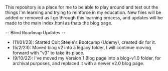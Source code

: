 This repository is a place for me to be able to play around and test out the things I'm learning and trying to reinforce in my education.
New files will be added or removed as I go through this learning process, and updates will be made to the main index.html as thats the blog page.

-- Blind Roadmap Updates --

- (11/01/23): Started Colt Steele's Bootcamp (Udemy), created dir for it.
- (5/2/23): Moved blog v2 into a legacy folder, I will continue moving forward with "v3" to take its place.
- (9/10/22): I've moved my Version 1 Blog page into a blog-v1.0 folder, for archival purposes, and replaced it with a newer v2.0 blog page.